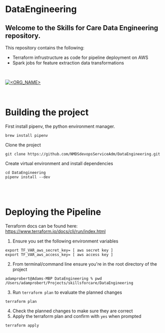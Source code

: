 # DataEngineering

## Welcome to the Skills for Care Data Engineering repository.

This repository contains the following:
- Terraform infrustructure as code for pipeline deployment on AWS
- Spark jobs for feature extraction data transformations

<br>

[![<ORG_NAME>](https://circleci.com/gh/NMDSdevopsServiceAdm/DataEngineering.svg?style=shield)](https://app.circleci.com/pipelines/github/NMDSdevopsServiceAdm/DataEngineering)

<br>


# Building the project
First install pipenv, the python environment manager.
```
brew install pipenv
```

Clone the project
```
git clone https://github.com/NMDSdevopsServiceAdm/DataEngineering.git
```
Create virtual environment and install dependencies
```
cd DataEngineering
pipenv install --dev
```

<br>
<br>

# Deploying the Pipeline

Terraform docs can be found here:  https://www.terraform.io/docs/cli/run/index.html

1. Ensure you set the following environment variables

``` 
export TF_VAR_aws_secret_key= [ aws secret key ]
export TF_VAR_aws_access_key= [ aws access key ]
```

2. From terminal/command line ensure you're in the root directory of the project

```
adamprobert@Adams-MBP DataEngineering % pwd
/Users/adamprobert/Projects/skillsforcare/DataEngineering
```

3. Run `terraform plan` to evaluate the planned changes
```
terraform plan
```

4. Check the planned changes to make sure they are correct
5. Apply the terraform plan and confirm with `yes` when prompted
```
terraform apply
```